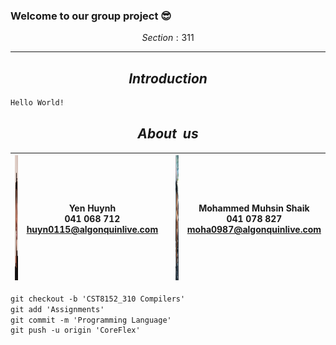 ### Welcome to our group project 😎
$$Section: 311$$

---

$$Introduction$$
-
```diff
Hello World!
```

$$About \ \ us$$
---
| <code><img height="200" alt="YenHuynh" src="images/YenHuynh.jpg"></code> | Yen Huynh </br> 041 068 712 </br> huyn0115@algonquinlive.com | | <code><img height="200" alt="Mohammed" src="images/MohammedMuhsinShaik.jpg"></code> | Mohammed Muhsin Shaik </br> 041 078 827 </br> moha0987@algonquinlive.com |
| --- | --- |--- | --- | ---|

```diff
git checkout -b 'CST8152_310 Compilers'
git add 'Assignments'
git commit -m 'Programming Language'
git push -u origin 'CoreFlex'
```
